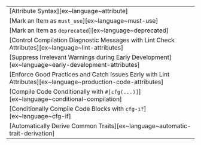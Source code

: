 ||
|--------|
| [Attribute Syntax][ex~language~attribute] |
| [Mark an Item as `must_use`][ex~language~must-use] |
| [Mark an Item as `deprecated`][ex~language~deprecated] |
| [Control Compilation Diagnostic Messages with Lint Check Attributes][ex~language~lint-attributes] |
| [Suppress Irrelevant Warnings during Early Development][ex~language~early-development-attributes] |
| [Enforce Good Practices and Catch Issues Early with Lint Attributes][ex~language~production-code-attributes] |
| [Compile Code Conditionally with `#[cfg(...)]`][ex~language~conditional-compilation] |
| [Conditionally Compile Code Blocks with `cfg-if`][ex~language~cfg-if] |
| [Automatically Derive Common Traits][ex~language~automatic-trait-derivation] |
